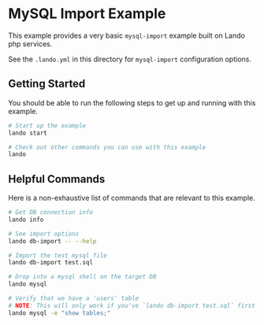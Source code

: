 MySQL Import Example
====================

This example provides a very basic `mysql-import` example built on Lando php services.

See the `.lando.yml` in this directory for `mysql-import` configuration options.

Getting Started
---------------

You should be able to run the following steps to get up and running with this example.

```bash
# Start up the example
lando start

# Check out other commands you can use with this example
lando
```

Helpful Commands
----------------

Here is a non-exhaustive list of commands that are relevant to this example.

```bash
# Get DB connection info
lando info

# See import options
lando db-import -- --help

# Import the test mysql file
lando db-import test.sql

# Drop into a mysql shell on the target DB
lando mysql

# Verify that we have a 'users' table
# NOTE: This will only work if you've `lando db-import test.sql` first
lando mysql -e "show tables;"
```
